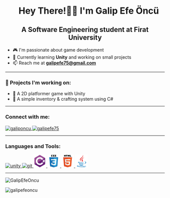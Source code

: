 <div id="user-content-toc">
  <ul align="center" style="list-style: none;">
    <summary>
      <h1>Hey There!👋🏻 I'm Galip Efe Öncü</h1>
    </summary>
  </ul>
</div>
<h2 align="center">A Software Engineering student at Firat University</h2>

- 🎮 I'm passionate about game development  
- 🌱 Currently learning **Unity** and working on small projects  
- 📫 Reach me at **galipefe75@gmail.com**

---

<h3 align="left">🧩 Projects I'm working on:</h3>

- 🎯 A 2D platformer game with Unity  
- 🧪 A simple inventory & crafting system using C#

---

<h3 align="left">Connect with me:</h3>
<p align="left">
  <a href="https://linkedin.com/in/galiponcu" target="blank">
    <img align="center" src="https://raw.githubusercontent.com/rahuldkjain/github-profile-readme-generator/master/src/images/icons/Social/linked-in-alt.svg" alt="galiponcu" height="30" width="40" />
  </a>
  <a href="https://instagram.com/galipefe75" target="blank">
    <img align="center" src="https://raw.githubusercontent.com/rahuldkjain/github-profile-readme-generator/master/src/images/icons/Social/instagram.svg" alt="galipefe75" height="30" width="40" />
  </a>
</p>

---

<h3 align="left">Languages and Tools:</h3>
<p align="left">
  <a href="https://unity.com/" target="_blank">
    <img src="https://cdn.worldvectorlogo.com/logos/unity-69.svg" alt="unity" width="40" height="40"/>
  </a>
  <a href="https://git-scm.com/" target="_blank">
    <img src="https://www.vectorlogo.zone/logos/git-scm/git-scm-icon.svg" alt="git" width="40" height="40"/>
  </a>
  <a href="https://www.w3schools.com/cs/" target="_blank">
    <img src="https://raw.githubusercontent.com/devicons/devicon/master/icons/csharp/csharp-original.svg" alt="csharp" width="40" height="40"/>
  </a>
  <a href="https://www.w3schools.com/css/" target="_blank">
    <img src="https://raw.githubusercontent.com/devicons/devicon/master/icons/css3/css3-original-wordmark.svg" alt="css3" width="40" height="40"/>
  </a>
  <a href="https://www.w3.org/html/" target="_blank">
    <img src="https://raw.githubusercontent.com/devicons/devicon/master/icons/html5/html5-original-wordmark.svg" alt="html5" width="40" height="40"/>
  </a>
  <a href="https://www.java.com" target="_blank">
    <img src="https://raw.githubusercontent.com/devicons/devicon/master/icons/java/java-original.svg" alt="java" width="40" height="40"/>
  </a>
</p>

---

<p align="left">
  <img src="https://github-readme-stats.vercel.app/api/top-langs/?username=galipefeoncu&layout=compact&langs_count=10" alt="GalipEfeOncu" />
</p>

<p align="left">
  <img src="https://komarev.com/ghpvc/?username=galipefeoncu&label=Profile%20views&color=0e75b6&style=flat" alt="galipefeoncu" />
</p>
